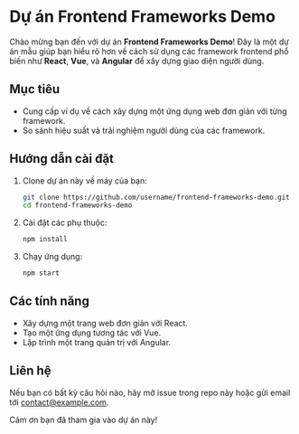 # Dự án Frontend Frameworks Demo

Chào mừng bạn đến với dự án **Frontend Frameworks Demo**! Đây là một dự án mẫu giúp bạn hiểu rõ hơn về cách sử dụng các framework frontend phổ biến như **React**, **Vue**, và **Angular** để xây dựng giao diện người dùng.

## Mục tiêu
- Cung cấp ví dụ về cách xây dựng một ứng dụng web đơn giản với từng framework.
- So sánh hiệu suất và trải nghiệm người dùng của các framework.

## Hướng dẫn cài đặt
1. Clone dự án này về máy của bạn:
   ```bash
   git clone https://github.com/username/frontend-frameworks-demo.git
   cd frontend-frameworks-demo
   ```
2. Cài đặt các phụ thuộc:
   ```bash
   npm install
   ```
3. Chạy ứng dụng:
   ```bash
   npm start
   ```

## Các tính năng
- Xây dựng một trang web đơn giản với React.
- Tạo một ứng dụng tương tác với Vue.
- Lập trình một trang quản trị với Angular.

## Liên hệ
Nếu bạn có bất kỳ câu hỏi nào, hãy mở issue trong repo này hoặc gửi email tới [contact@example.com](mailto:contact@example.com).

Cảm ơn bạn đã tham gia vào dự án này!